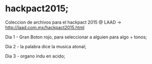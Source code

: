 # hackpact2015;

Coleccion de archivos para el hackpact 2015 @ LAAD -> http://laad.com.mx/hackpact2015.html

Dia 1 - Gran Boton rojo, para seleccionar a alguien para algo + tonos;

Dia 2 - la palabra dice la musica atonal;

Dia 3 - organo indu en acido;
